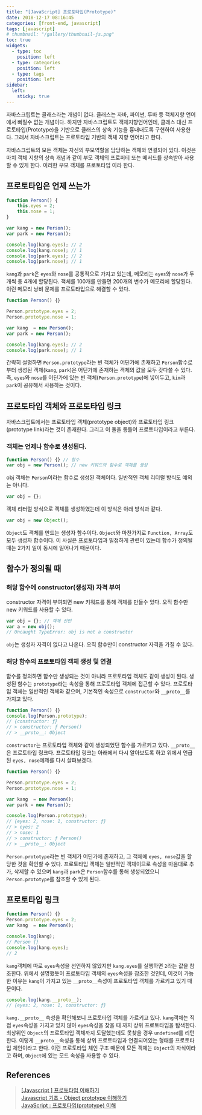 ```yaml
---
title: "[JavaScript] 프로토타입(Prototype)"
date: 2018-12-17 08:16:45
categories: [front-end, javascript]
tags: [javascript]
# thumbnail: "/gallery/thumbnail-js.png"
toc: true
widgets:
  - type: toc
    position: left
  - type: categories
    position: left
  - type: tags
    position: left
sidebar:
  left:
    sticky: true
---
```


자바스크립트는 클래스라는 개념이 없다. 클래스는 자바, 파이썬, 루바 등 객체지향 언어에서 빠질수 없는 개념이다. 하지만 자바스크립트도 객체지향언어인데, 클래스 대신 프로토타입(Prototype)을 기반으로 클래스의 상속 기능을 흉내내도록 구현하여 사용한다. 그래서 자바스크립트는 프로토타입 기반의 객체 지향 언어라고 한다.

자바스크립트의 모든 객체는 자신의 부모역할을 담당하는 객체와 연결되어 있다. 이것은 마치 객체 지향의 상속 개념과 같이 부모 객체의 프로퍼티 또는 메서드를 상속받아 사용할 수 있게 한다. 이러한 부모 객체를 프로토타입 이라 한다.

<!-- more -->

## 프로토타입은 언제 쓰는가

```javascript
function Person() {
    this.eyes = 2;
    this.nose = 1;
}

var kang = new Person();
var park = new Person();

console.log(kang.eyes); // 2
console.log(kang.nose); // 1
console.log(park.eyes); // 2
console.log(park.nose); // 1
```

`kang`과 `park`은 `eyes`와 `nose`를 공통적으로 가지고 있는데, 메모리는 `eyes`와 `nose`가 두개씩 총 4개에 할당된다. 객체를 100개를 만들면 200개의 변수가 메모리에 할당된다. 이런 메모리 낭비 문제를 프로토타입으로 해결할 수 있다.

```javascript
function Person() {}

Person.prototype.eyes = 2;
Person.prototype.nose = 1;

var kang  = new Person();
var park = new Person();

console.log(kang.eyes); // 2
console.log(park.nose); // 1
```

간략히 설명하면 `Person.prototype`라는 빈 객체가 어딘가에 존재하고 `Person`함수로부터 생성된 객체(`kang`, `park`)은 어딘가에 존재하는 객체의 값을 모두 갖다쓸 수 있다. 즉, `eyes`와 `nose`를 어딘가에 있는 빈 객체(`Person.prototype`)에 넣어두고, `kim`과 `park`이 공유해서 사용하는 것이다.

## 프로토타입 객체와 프로토타입 링크

자바스크립트에서는 프로토타입 객체(prototype object)와 프로토타입 링크(prototype link)라는 것이 존재한다. 그리고 이 둘을 통틀어 프로토타입이라고 부른다.

### 객체는 언제나 함수로 생성된다.

```javascript
function Person() {} // 함수
var obj = new Person(); // new 키워드와 함수로 객체를 생성
```

obj 객체는 `Person`이라는 함수로 생성된 객체이다. 일반적인 객체 리터럴 방식도 예외는 아니다.

```javascript
var obj = {};
```

객체 리터럴 방식으로 객체를 생성하였는데 이 방식은 아래 방식과 같다.

```javascript
var obj = new Object();
```
`Object`도 객체를 만드는 생성자 함수이다. `Object`와 마찬가지로 `Function, Array`도 모두 생성자 함수이다. 이 사실은 프로토타입과 밀접하게 관련이 있는데 함수가 정의될 때는 2가지 일이 동시에 일어나기 때문이다.

## 함수가 정의될 때

### 해당 함수에 constructor(생성자) 자격 부여
constructor 자격이 부여되면 new 키워드를 통해 객체를 만들수 있다. 오직 함수만 new 키워드를 사용할 수 있다.

```javascript
var obj = {}; // 객체 선언
var a = new obj();
// Uncaught TypeError: obj is not a constructor
```
`obj`는 생성자 자격이 없다고 나온다. 오직 함수만이 constructor 자격을 가질 수 있다.

### 해당 함수의 프로토타입 객체 생성 및 연결

함수를 정의하면 함수만 생성되는 것이 아니라 프로토타입 객체도 같이 생성이 된다. 생성된 함수는 `prototype`라는 속성을 통해 프로토타입 객체에 접근할 수 있다. 프로토타입 객체는 일반적인 객체와 같으며, 기본적인 속성으로 `constructor`와 `__proto__`를 가지고 있다.

```javascript
function Person() {}
console.log(Person.prototype);
// {constructor: ƒ}
// > constructor: ƒ Person()
// > __proto__: Object
```

`constructor`는 프로토타입 객체와 같이 생성되었던 함수를 가르키고 있다. `__proto__`은 프로토타입 링크다. 프로토타입 링크는 아래에서 다시 알아보도록 하고 위에서 언급된 `eyes, nose`예제를 다시 살펴보겠다.

```javascript
function Person() {}

Person.prototype.eyes = 2;
Person.prototype.nose = 1;

var kang  = new Person();
var park = new Person();

console.log(Person.prototype);
// {eyes: 2, nose: 1, constructor: ƒ}
// > eyes: 2
// > nose: 1
// > constructor: ƒ Person()
// > __proto__: Object
```

`Person.prototype`라는 빈 객체가 어딘가에 존재하고, 그 객체에 `eyes, nose`값을 할당한 것을 확인할 수 있다. 프로토타입 객체는 일반적인 객체이므로 속성을 마음대로 추가, 삭제할 수 있으며 `kang`과 `park`은 `Person`함수를 통해 생성되었으니 `Person.prototype`를 참조할 수 있게 된다.

## 프로토타입 링크

```javascript
function Person() {}
Person.prototype.eyes = 2;
var kang  = new Person();

console.log(kang);
// Person {}
console.log(kang.eyes);
// 2
```

`kang`객체에 따로 `eyes`속성을 선언하지 않았지만 `kang.eyes`를 실행하면 `2`라는 값을 참조한다. 위에서 설명했듯이 프로토타입 객체의 `eyes`속성을 참조한 것인데, 이것이 가능한 이유는 `kang`이 가지고 있는 `__proto__`속성이 프로토타입 객체를 가르키고 있기 때문이다.

```javascript
console.log(kang.__proto__);
// {eyes: 2, nose: 1, constructor: ƒ}
```

`kang.__proto__` 속성을 확인해보니 프로토타입 객체를 가르키고 있다. `kang`객체는 직접 `eyes`속성을 가지고 있지 않아 `eyes`속성을 찾을 때 까지 상위 프로토타입을 탐색한다. 최상위인 `Object`의 프로토타입 객체까지 도달했는데도 못찾을 경우 `undefined`를 리턴한다. 이렇게 `__proto__`속성을 통해 상위 프로토타입과 연결되어있는 형태를 프로토타입 체인이라고 한다. 이런 프로토타입 체인 구조 때문에 모든 객체는 `Object`의 자식이라고 하며, `Object`에 있는 모드 속성을 사용할 수 있다.

## References
> [[Javascript ] 프로토타입 이해하기](https://medium.com/@bluesh55/javascript-prototype-이해하기-f8e67c286b67)  
> [Javascript 기초 - Object prototype 이해하기](http://insanehong.kr/post/javascript-prototype)  
> [JavaScript : 프로토타입(prototype) 이해](http://www.nextree.co.kr/p7323)


